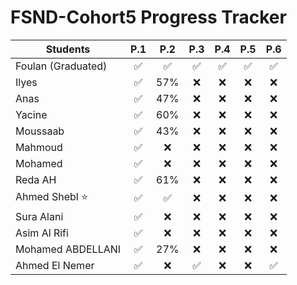 # FSND-Cohort5 Progress Tracker

| Students           | P.1 | P.2 | P.3 | P.4 | P.5 | P.6 |
| ------------------ |:---:|:---:|:---:|:---:|:---:|:---:|
| Foulan (Graduated) | ✅   | ✅  | ✅ | ✅ | ✅  | ✅   |
| Ilyes              | ✅   | 57% | ❌ | ❌ | ❌  | ❌   |
| Anas               | ✅   | 47% | ❌ | ❌ | ❌  | ❌   |
| Yacine             | ✅   | 60%  | ❌ | ❌ | ❌  |  ❌   |
| Moussaab            | ✅   | 43%  | ❌ | ❌ | ❌  |  ❌   |
| Mahmoud            | ✅   | ❌  | ❌ | ❌ | ❌  |   ❌  |
| Mohamed            | ✅   | ❌  | ❌ | ❌ | ❌  |  ❌   |
| Reda AH          | ✅   | 61% | ❌ | ❌ | ❌  |  ❌   |
| Ahmed Shebl   ⭐️     | ✅   | ✅  | ❌ | ❌ | ❌  |   ❌  |
| Sura Alani         | ✅   | ❌  | ❌ | ❌ | ❌  |   ❌  |
| Asim Al Rifi       | ✅   | ❌  | ❌ | ❌ | ❌  |   ❌  |
| Mohamed ABDELLANI  | ✅   | 27%  | ❌ | ❌ | ❌  |   ❌  |
| Ahmed El Nemer  | ✅   | ❌  | ✅  | ❌ | ❌  |   ✅  |
